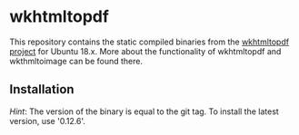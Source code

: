 wkhtmltopdf
================

This repository contains the static compiled binaries from the [wkhtmltopdf project](http://wkhtmltopdf.org/) for Ubuntu 18.x.
More about the functionality of wkhtmltopdf and wkthmltoimage can be found there.

## Installation

_Hint_:
The version of the binary is equal to the git tag.
To install the latest version, use '0.12.6'.
